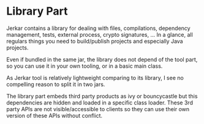 # Library Part

Jerkar contains a library for dealing with files, compilations, dependency management, tests, 
external process, crypto signatures, ... In a glance, all regulars things you need to build/publish projects and especially Java projects.

Even if bundled in the same jar, the library does not depend of the tool part, so you can use it in your own 
tooling, or in a basic main class.

As Jerkar tool is relatively lightweight comparing to its library, I see no compelling reason to split it in two jars.

The library part embeds third party products as ivy or bouncycastle but this dependencies are hidden and loaded in 
a specific class loader. These 3rd party APIs are not visible/accessible to clients so they can use their own 
version of these APIs without conflict.




